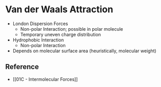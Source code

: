 # Van der Waals Attraction

- London Dispersion Forces
	- Non-polar Interaction; possible in polar molecule
	- Temporary uneven charge distribution
- Hydrophobic Interaction
	- Non-polar Interaction
- Depends on molecular surface area (heuristically, molecular weight)

## Reference

- [[01C - Intermolecular Forces]]
